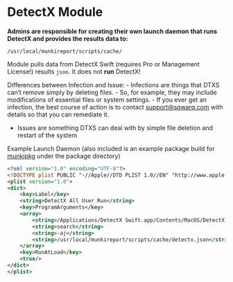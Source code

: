DetectX Module
==============

**Admins are responsible for creating their own launch daemon that runs DetectX and provides the results data to:**

```text
/usr/local/munkireport/scripts/cache/
```

Module pulls data from DetectX Swift (requires Pro or Management License!) results `json`. It does not **run** DetectX!

Differences between Infection and Issue:
    - Infections are things that DTXS can’t remove simply by deleting files.
    - So, for example, they may include modifications of essential files or system settings.
    - If you ever get an infection, the best course of action is to contact support@sqwarq.com with details so that you can remediate it.
- Issues are something DTXS can deal with by simple file deletion and restart of the system

Example Launch Daemon (also included is an example package build for [munkipkg](https://github.com/munki/munki-pkg) under the package directory)

``` xml
<?xml version="1.0" encoding="UTF-8"?>
<!DOCTYPE plist PUBLIC "-//Apple//DTD PLIST 1.0//EN" "http://www.apple.com/DTDs/PropertyList-1.0.dtd">
<plist version="1.0">
<dict>
    <key>Label</key>
    <string>DetectX All User Run</string>
    <key>ProgramArguments</key>
    <array>
        <string>/Applications/DetectX Swift.app/Contents/MacOS/DetectX Swift</string>
        <string>search</string>
        <string>-aj</string>
        <string>/usr/local/munkireport/scripts/cache/detectx.json</string>
    </array>
    <key>RunAtLoad</key>
    <true/>
</dict>
</plist>
```
